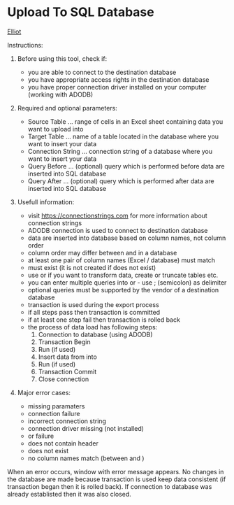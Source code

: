 # Upload To SQL Database

[Elliot](https://github.com/lukasheinz92/elliot/blob/main/README.md#elliot)

Instructions:

1. Before using this tool, check if:
    - you are able to connect to the destination database
    - you have appropriate access rights in the destination database
    - you have proper connection driver installed on your computer (working with ADODB)

2. Required and optional parameters:
    - Source Table ... range of cells in an Excel sheet containing data you want to upload into <Target Table>
    - Target Table ... name of a table located in the database where you want to insert your data
    - Connection String ... connection string of a database where you want to insert your data
    - Query Before ... (optional) query which is performed before data are inserted into SQL database
    - Query After ... (optional) query which is performed after data are inserted into SQL database

3. Usefull information:
    - visit <https://connectionstrings.com> for more information about connection strings
    - ADODB connection is used to connect to destination database
    - data are inserted into database based on column names, not column order
    - column order may differ between <Source Table> and <Target Table> in a database
    - at least one pair of column names (Excel / database) must match
    - <Target Table> must exist (it is not created if does not exist)
    - use <Query Before> or <Query After> if you want to transform data, create or truncate tables etc.
    - you can enter multiple queries into <Query Before> or <Query After> - use ; (semicolon) as delimiter
    - optional queries must be supported by the vendor of a destination database
    - transaction is used during the export process
    - if all steps pass then transaction is committed
    - if at least one step fail then transaction is rolled back
    - the process of data load has following steps:
      1. Connection to database (using ADODB)
      2. Transaction Begin
      3. Run <Query Before> (if used)
      4. Insert data from <Source Table> into <Target Table>
      5. Run <Query After> (if used)
      6. Transaction Commit
      7. Close connection

4. Major error cases:
    - missing paramaters
    - connection failure
    - incorrect connection string
    - connection driver missing (not installed)
    - <Query Before> or <Query After> failure
    - <Source Table> does not contain header
    - <Target Table> does not exist
    - no column names match (between <Source Table> and <Target Tabe>) 

When an error occurs, window with error message appears. No changes in the database are made because transaction is used keep data consistent (if transaction began then it is rolled back). If connection to database was already establisted then it was also closed.
